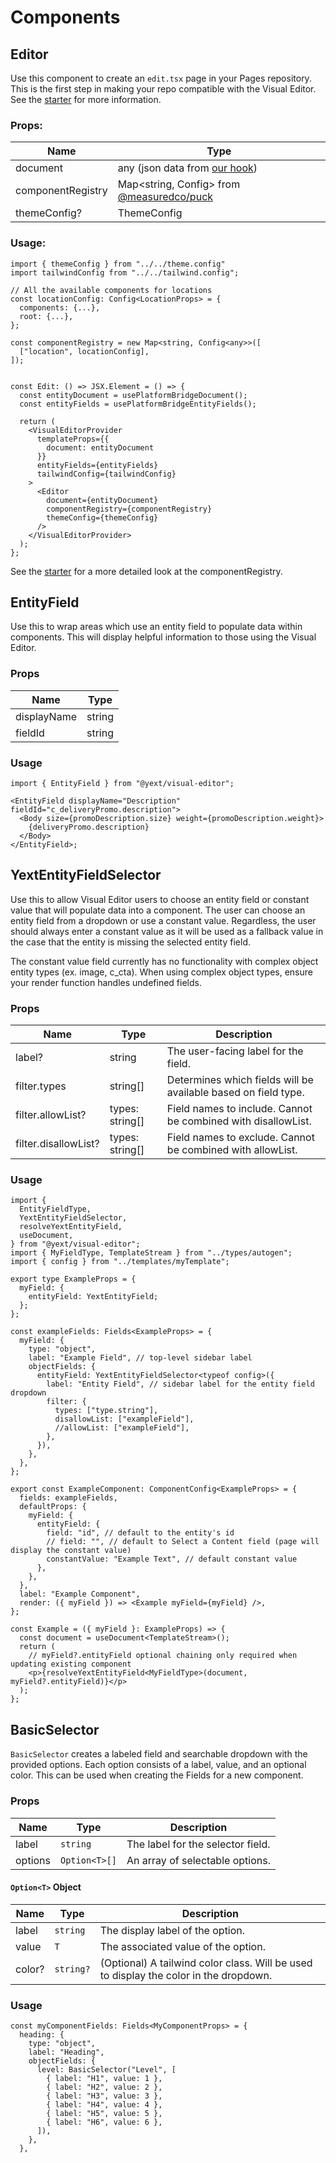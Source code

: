 # Components

## Editor

Use this component to create an `edit.tsx` page in your Pages repository. This is the first step
in making your repo compatible with the Visual Editor. See the [starter](https://github.com/YextSolutions/pages-visual-editor-starter) for more
information.

### Props:

| Name              | Type                                                                                 |
| ----------------- | ------------------------------------------------------------------------------------ |
| document          | any (json data from [our hook](../hooks/README.md#usePlatformBridgeDocument))        |
| componentRegistry | Map<string, Config<any>> from [@measuredco/puck](https://github.com/measuredco/puck) |
| themeConfig?      | ThemeConfig                                                                          |

### Usage:

```tsx
import { themeConfig } from "../../theme.config"
import tailwindConfig from "../../tailwind.config";

// All the available components for locations
const locationConfig: Config<LocationProps> = {
  components: {...},
  root: {...},
};

const componentRegistry = new Map<string, Config<any>>([
  ["location", locationConfig],
]);


const Edit: () => JSX.Element = () => {
  const entityDocument = usePlatformBridgeDocument();
  const entityFields = usePlatformBridgeEntityFields();

  return (
    <VisualEditorProvider
      templateProps={{
        document: entityDocument
      }}
      entityFields={entityFields}
      tailwindConfig={tailwindConfig}
    >
      <Editor
        document={entityDocument}
        componentRegistry={componentRegistry}
        themeConfig={themeConfig}
      />
    </VisualEditorProvider>
  );
};
```

See the [starter](https://github.com/YextSolutions/pages-visual-editor-starter) for a more detailed look at the componentRegistry.

## EntityField

Use this to wrap areas which use an entity field to populate data within components. This will
display helpful information to those using the Visual Editor.

### Props

| Name        | Type   |
| ----------- | ------ |
| displayName | string |
| fieldId     | string |

### Usage

```tsx
import { EntityField } from "@yext/visual-editor";

<EntityField displayName="Description" fieldId="c_deliveryPromo.description">
  <Body size={promoDescription.size} weight={promoDescription.weight}>
    {deliveryPromo.description}
  </Body>
</EntityField>;
```

## YextEntityFieldSelector

Use this to allow Visual Editor users to choose an entity field or constant value that will populate data into a component.
The user can choose an entity field from a dropdown or use a constant value. Regardless, the user should always
enter a constant value as it will be used as a fallback value in the case that the entity is missing the selected entity field.

The constant value field currently has no functionality with complex object entity types (ex. image, c_cta). When using complex
object types, ensure your render function handles undefined fields.

### Props

| Name                 | Type            | Description                                                    |
| -------------------- | --------------- | -------------------------------------------------------------- |
| label?               | string          | The user-facing label for the field.                           |
| filter.types         | string[]        | Determines which fields will be available based on field type. |
| filter.allowList?    | types: string[] | Field names to include. Cannot be combined with disallowList.  |
| filter.disallowList? | types: string[] | Field names to exclude. Cannot be combined with allowList.     |

### Usage

```tsx
import {
  EntityFieldType,
  YextEntityFieldSelector,
  resolveYextEntityField,
  useDocument,
} from "@yext/visual-editor";
import { MyFieldType, TemplateStream } from "../types/autogen";
import { config } from "../templates/myTemplate";

export type ExampleProps = {
  myField: {
    entityField: YextEntityField;
  };
};

const exampleFields: Fields<ExampleProps> = {
  myField: {
    type: "object",
    label: "Example Field", // top-level sidebar label
    objectFields: {
      entityField: YextEntityFieldSelector<typeof config>({
        label: "Entity Field", // sidebar label for the entity field dropdown
        filter: {
          types: ["type.string"],
          disallowList: ["exampleField"],
          //allowList: ["exampleField"],
        },
      }),
    },
  },
};

export const ExampleComponent: ComponentConfig<ExampleProps> = {
  fields: exampleFields,
  defaultProps: {
    myField: {
      entityField: {
        field: "id", // default to the entity's id
        // field: "", // default to Select a Content field (page will display the constant value)
        constantValue: "Example Text", // default constant value
      },
    },
  },
  label: "Example Component",
  render: ({ myField }) => <Example myField={myField} />,
};

const Example = ({ myField }: ExampleProps) => {
  const document = useDocument<TemplateStream>();
  return (
    // myField?.entityField optional chaining only required when updating existing component
    <p>{resolveYextEntityField<MyFieldType>(document, myField?.entityField)}</p>
  );
};
```

## BasicSelector

`BasicSelector` creates a labeled field and searchable dropdown with the provided options. Each option consists of a label, value, and an optional color. This can be used when creating the Fields for a new component.

### Props

| Name    | Type          | Description                       |
| ------- | ------------- | --------------------------------- |
| label   | `string`      | The label for the selector field. |
| options | `Option<T>[]` | An array of selectable options.   |

#### `Option<T>` Object

| Name   | Type      | Description                                                                           |
| ------ | --------- | ------------------------------------------------------------------------------------- |
| label  | `string`  | The display label of the option.                                                      |
| value  | `T`       | The associated value of the option.                                                   |
| color? | `string?` | (Optional) A tailwind color class. Will be used to display the color in the dropdown. |

### Usage

```tsx
const myComponentFields: Fields<MyComponentProps> = {
  heading: {
    type: "object",
    label: "Heading",
    objectFields: {
      level: BasicSelector("Level", [
        { label: "H1", value: 1 },
        { label: "H2", value: 2 },
        { label: "H3", value: 3 },
        { label: "H4", value: 4 },
        { label: "H5", value: 5 },
        { label: "H6", value: 6 },
      ]),
    },
  },
```
